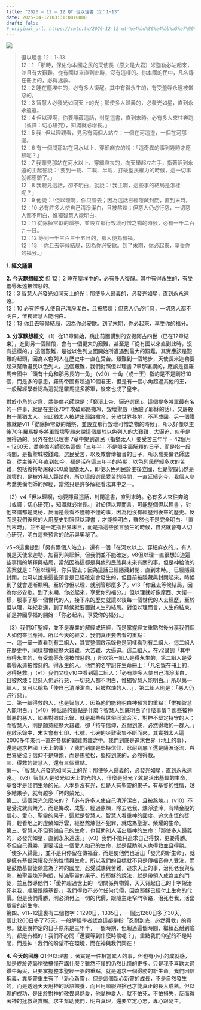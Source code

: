 ```yaml
---
title: "2020 – 12 – 12 QT 但以理書 12：1~13"
date: 2025-04-12T03:31:08+0800
draft: false
# original_url: https://cmtc.tw/2020-12-12-qt-%e4%bd%86%e4%bb%a5%e7%90%86%e6%9b%b8-12%ef%bc%9a113
---
```


![](/images/qt.jpg)
> 但以理書 12：1\~13  
> 12：1 「那時，保佑你本國之民的天使長（原文是大君）米迦勒必站起來，並且有大艱難，從有國以來直到此時，沒有這樣的。你本國的民中，凡名錄在冊上的，必得拯救。  
> 12：2 睡在塵埃中的，必有多人復醒。其中有得永生的，有受羞辱永遠被憎惡的。  
> 12：3 智慧人必發光如同天上的光；那使多人歸義的，必發光如星，直到永永遠遠。  
> 12：4 但以理啊，你要隱藏這話，封閉這書，直到末時。必有多人來往奔跑（或譯：切心研究），知識就必增長。」  
> 12：5 我─但以理觀看，見另有兩個人站立：一個在河這邊，一個在河那邊。  
> 12：6 有一個問那站在河水以上、穿細麻衣的說：「這奇異的事到幾時才應驗呢？」  
> 12：7 我聽見那站在河水以上、穿細麻衣的，向天舉起左右手，指著活到永遠的主起誓說：「要到一載、二載、半載，打破聖民權力的時候，這一切事就都應驗了。」  
> 12：8 我聽見這話，卻不明白，就說：「我主啊，這些事的結局是怎樣呢？」  
> 12：9 他說：「但以理啊，你只管去；因為這話已經隱藏封閉，直到末時。  
> 12：10 必有許多人使自己清淨潔白，且被熬煉；但惡人仍必行惡，一切惡人都不明白，惟獨智慧人能明白。  
> 12：11 從除掉常獻的燔祭，並設立那行毀壞可憎之物的時候，必有一千二百九十日。  
> 12：12 等到一千三百三十五日的，那人便為有福。  
> 12：13 「你且去等候結局，因為你必安歇。到了末期，你必起來，享受你的福分。」

**1. 經文誦讀**

**2.  今天默想經文**
但 12：2 睡在塵埃中的，必有多人復醒。其中有得永生的，有受羞辱永遠被憎惡的。  
12：3 智慧人必發光如同天上的光；那使多人歸義的，必發光如星，直到永永遠遠。  
12：10 必有許多人使自己清淨潔白，且被熬煉；但惡人仍必行惡，一切惡人都不明白，惟獨智慧人能明白。  
12：13 你且去等候結局，因為你必安歇。到了末期，你必起來，享受你的福分。

**3. 分享默想經文**
（1）從13章開始，跳出前面講到的安提阿古四世（已在12章結束），進到另一個階段，會有一個更大的艱難，甚至是「從有國以來直到此時，沒有這樣的。」這個艱難，是從以色列立國開始所遭遇到最大的艱難，其實應該是艱難的起頭，因為以色列人在歷史中一直在受苦。艱難到一個地步，天使長米迦勒要起來幫助選民以色列人。這個艱難，我們對照但以理書 7章那裏講的，應該是指羅馬帝國中「頭有十角和那另長的一角」（v20）十角（或十王）指的是不是剛好10個，而是多的意思，羅馬帝國有超過10個君王，但是有一個小角超過其他的王，一般解經學者認為這就是羅馬提多將軍，後來也成了皇帝。

對於小角的定意，喬美倫老師說是：「褻瀆上帝、逼迫選民」。這個提多將軍最有名的一件事，就是在主後70年攻破耶路撒冷，毀壞聖殿（應驗了耶穌的話），又屠殺數十萬猶太人。自此猶太人被趕出耶路撒冷，分散世界各地，不再成國。另一個證據就是v11「從除掉常獻的燔祭，並設立那行毀壞可憎之物的時候」，所以好像以主後70年羅馬提多將軍毀壞聖殿來說這個屬於以色列人的大艱難，大逼迫，似乎是說得通的。另外在但以理書 7章中提到選民（指猶太人）要受苦三年半 = 42個月 = 1260天，喬美倫老師認為這個「三年半」不是照字面解釋的日子，而是指一段時間，是指聖城被踐踏，選民受苦，以及教會傳福音的日子，所以喬美倫老師認為，從主後70年直到如今，都是活在這三年半的時期，以色列民歷經多次的苦難，包括希特勒屠殺600萬個猶太人，即使以色列民於主後立國，但是聖殿仍然是毀壞的，是被外邦人踐踏的，所以這段選民受苦的時間，一直延續迄今，我個人參考喬美倫老師的解經，當然只是許多解經看法其中之一。

（2）v4「但以理啊，你要隱藏這話，封閉這書，直到末時。必有多人來往奔跑（或譯：切心研究），知識就必增長。」對於但以理而言，可能整個但以理書 ，對他來講都是奧秘，反而是最看不懂聽不懂的事，因為他沒有經歷到後來的歷史。反而是我們後來的人用歷史對照但以理書 ，才能夠明白，雖然也不是完全明白。「直到末時」，並不是一定指世界末日，而是指這些預言發生的時候，自然就會有人切心研究，明白這些預言的啟示與奧秘了。

v5\~9這裏提到「另有兩個人站立」、還有一個「在河水以上、穿細麻衣的」，有人說是天使米迦勒、加百列與耶穌，但我們並不能確定。v8但以理一直很想知道這些事情的解釋與結局，當然因為這都是與他的民族與未來有關的事。但是神給他的答案就是：「但以理啊，你只管去；因為這話已經隱藏封閉，直到末時。」已經隱藏封閉，也可以說是這些預言是已經確定會發生的，但目前被隱藏與封閉起來，時候到了就會逐漸顯明。至於你但以理，就別管那麼多了。v13「你且去等候結局，因為你必安歇。到了末期，你必起來，享受你的福分。」但以理就好像摩西、大衛一樣，服事了那一個世代的人，接下來的歷史就讓以後每一個世代的人去經歷，至於但以理，年紀老邁，到了時候就要面對人生的結局。對但以理而言，人生的結束，卻是神國享福的開始：「你必起來，享受你的福分。」

（3）我們QT聖經，並不是專業的解經或研經，而是掌握經文重點然後分享我們個人如何來回應神。所以今天的經文，我們真正要去看的重點：  
一、這一章一直看到有二組人，其實整個啟示錄也是同樣看到有二組人。這二組人在歷史中，同樣都會經歷大艱難，大苦難、大逼迫。這二組人，在v2講到「其中有得永生的，有受羞辱永遠被憎惡的。」所以第一組人是得永生的，第二組人是受羞辱永遠被憎惡的。得永生的人，他們的名字記在生命冊上：「凡名錄在冊上的，必得拯救。」（v1）我們又從v10中看到這二組人：「必有許多人使自己清淨潔白，且被熬煉；但惡人仍必行惡，一切惡人都不明白，惟獨智慧人能明白。」所以第一組人，又可以稱為「使自己清淨潔白、且被熬煉的人…」，第二組人則是：「惡人仍必行惡」。  
二、第一組得救的人，也是智慧人，因為他們能夠明白神預言的重點：「惟獨智慧人能明白。」（v10）神話語的重點是什麼？智慧人到底明白了什麼事情？那些被神憎惡的惡人，如果對照啟示錄，就是那些與世俗同流合污，對神不堅定持守的人；而智慧人，則是願意經歷大艱難，卻「持守信仰，忍耐到底，必然得救的一群人。」在啟示錄中，末世會有七印、七號、七碗的災難密集不斷而來，其實猶太人這2000多年來也一直在各樣的艱難患難之中。我們到底是追求世界（地上的事），還是追求神國（天上的事）？我們到底是堅持信仰、忍耐到底？還是隨波逐流、與世界妥協？信仰不是短跑，而是馬拉松，堅持到底的，必然得救。  
三、得救的智慧人，還有三個重點。  
第一、「智慧人必發光如同天上的光；那使多人歸義的，必發光如星，直到永永遠遠。」（v3）智慧人是發光如天上的光的人，什麼是發光？就是活出基督的生命，基督才是我們生命的光。人本身沒有光，但是人有聖靈的果子，有基督的性情，越多結果子，就有越多「神的榮光」。  
第二、這個榮光怎麼來的？「必有許多人使自己清淨潔白，且被熬煉。」（v10）不是受洗就有榮光，而是悔改、成聖、經過熬煉，除去老我、煉淨渣滓，有精金般的信心、愛心、聖靈的果子，這就是智慧人。智慧人看重神的國度、追求永恆的獎賞，輕看地上的虛榮如浮雲，經歷熬煉但不犯罪，就成為聖潔、榮耀的生命。  
第三、智慧人不但預備自己的生命，也幫助別人活出屬神的生命：「那使多人歸義的，必發光如星，直到永永遠遠。」（v3）我們不能只追求自己得救，更要得勝。不但自己得勝，更要活出一個愛人如己的生命，就是幫助別人也得救並且得勝。「使多人歸義」，並不是只停留在傳福音，而是使他們也活出「發光的新生命」，就是擁有基督榮耀發光的性情與生命。所以我們的目標就不只是傳福音帶人受洗，而是鼓勵基督徒願意為了神的國度，忍受試煉與苦難，追求天上的事，治死老我與私慾，被聖靈煉淨陶塑，結滿聖靈的果子。按耶穌的說法，就是帶領人成為主的門徒，並且教導他們：「愛神超過世上的一切關係與物質，天天背起自己的十字架治死老我，順服跟隨基督。」我們得救不必付任何代價，因為耶穌已經付上生命的代價。但是我們得勝，則必須付上一切的代價，跟隨主走窄門窄路，治死老我，活出屬靈的新生命。  
第四、v11\~12這裏有二個數字：1290日、1335日，一個比1260日多了30天，一個比1260日多了75天。一般解經學者認為這都是指「忍耐到底，必然得救」的意思。就是說神定的日子原來是三年半，一個時期，但超過這個時間，繼續忍耐到底的，都是有福的！我們不必問「還要等到什麼時候呢？」，重點我們仰望的不是時間，而是神！我們的盼望不在環境，而在神與我們同在！

**4. 今天的回應**
QT但以理書 ，著實是一件相當累人的事，但也有小小的成就感，就是終於逐節稍微搞懂在講什麼？雖然不懂的仍然比懂的更多。只是我不喜歡太過鑽牛角尖，只要掌握整本聖經一脈的重點，就是追求一個得勝的新生命。我們因信稱義，靠聖靈重生有了「新心新靈」，但是這個新心新靈的成長，不是自然發生的，而是透過天天用神的話語餵養，而且用順服與捨己才能真正的長大成熟。但以理的成功，是出於對神的敬畏與熱愛，他愛神愛人，就不怕死，不怕損失，反而得著神的拯救與賞賜。求主幫助我們，明白真理，還要立定心志，專心跟隨主。
